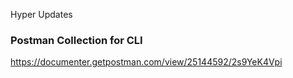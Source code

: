 Hyper Updates


### Postman Collection for CLI 
https://documenter.getpostman.com/view/25144592/2s9YeK4Vpi
